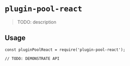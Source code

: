 # `plugin-pool-react`

> TODO: description

## Usage

```
const pluginPoolReact = require('plugin-pool-react');

// TODO: DEMONSTRATE API
```
